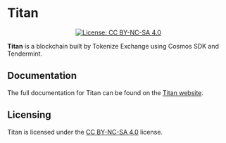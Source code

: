# Titan

<div align="center">
  <a href="https://github.com/titantkx/titan/blob/develop/LICENSE">
    <img alt="License: CC BY-NC-SA 4.0" src="https://img.shields.io/github/license/titantkx/titan.svg" />
  </a>
</div>

**Titan** is a blockchain built by Tokenize Exchange using Cosmos SDK and Tendermint.

## Documentation

The full documentation for Titan can be found on the [Titan website](https://titanlabs.gitbook.io/).

## Licensing

Titan is licensed under the [CC BY-NC-SA 4.0](https://creativecommons.org/licenses/by-nc-sa/4.0/) license.
